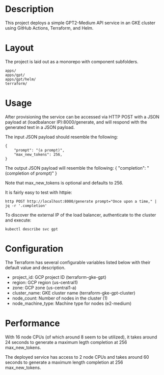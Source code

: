 # Description

This project deploys a simple GPT2-Medium API service in an GKE cluster using GitHub Actions, Terraform, and Helm.

# Layout

The project is laid out as a monorepo with component subfolders.

    apps/
    apps/gpt/
    apps/gpt/helm/
    terraform/

# Usage

After provisioning the service can be accessed via HTTP POST with a JSON payload at (loadbalancer IP):8000/generate, and will respond with the generated text in a JSON payload.

The input JSON payload should resemble the following:

    {
        "prompt": "(a prompt)",
        "max_new_tokens": 256,
    }

The output JSON payload will resemble the following:
    {
        "completion": "(completion of prompt)"
    }

Note that max_new_tokens is optional and defaults to 256.

It is fairly easy to test with httpie:

    http POST http://localhost:8000/generate prompt="Once upon a time," | jq -r '.completion'

To discover the external IP of the load balancer, authenticate to the cluster and execute:

    kubectl describe svc gpt

# Configuration

The Terraform has several configurable variables listed below with their default value and description.

- project_id: GCP project ID (terraform-gke-gpt)
- region: GCP region (us-central1)
- zone: GCP zone (us-central1-a)
- cluster_name: GKE cluster name (terraform-gke-gpt-cluster)
- node_count: Number of nodes in the cluster (1)
- node_machine_type: Machine type for nodes (e2-medium)

# Performance

With 16 node CPUs (of which around 8 seem to be utilized), it takes around 24 seconds to generate a maximum legth completion at 256 max_new_tokens.

The deployed service has access to 2 node CPUs and takes around 60 seconds to generate a maximum length completion at 256 max_new_tokens.

